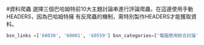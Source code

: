 #資料爬蟲
    選擇三個巴哈姆特前10大主題討論串進行評論爬蟲，在這邊使用手動HEADERS，因為巴哈姆特擁
    有反爬蟲的機制，需特別製作HEADERS才能獲取資料。
```py
bsn_links =['60030', '60001', '60559'] bsn_categories=['電腦應用綜合討論', '電視遊樂器綜合討論', '智慧型手機'] base_url = 'https://forum.gamer.com.tw/' HEADERS = { 'User-Agent': 'Mozilla/5.0 (Windows NT 10.0; Win64; x64) AppleWebKit/537.36 (KHTML, like Gecko) Chrome/81.0.4044.92 Safari/537.36', }
```